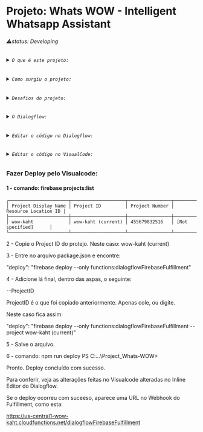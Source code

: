 # Projeto: Whats WOW - Intelligent Whatsapp Assistant
###### ⚠️status: Developing <br> 

###### <details><summary>``` O que é este projeto: ```</summary><br> Este projeto consiste em um agente de resposta automática por Whatsapp, com as seguintes funções:<br><br>Atender o Cliente: Dar as boas vindas e mostrar as opções;<br>Anotar o nome do cliente;<br>Anotar ítem do pedido: Ítem e quantidade na comanda;<br>Somar o valor do ítem;<br>Calcular o Pedido: Somar os valores dos ítens da comanda;<br>Obter dados para entrega: Endereço completo e Contato alternativo;<br>Confirmar o Pedido;<br>Formatar o Pedido estilo Cupom Fiscal;<br>Acompanhar a Entrega;<br>Finalizar Atendimento;<br>Pós Venda;<br>Localização por IP;<br>Endereço por CEP;<br>Novas idéais e funções continuam surgindo!<br> </a>
</details>

###### <details><summary>``` Como surgiu o projeto: ```</summary> <br> Este projeto surgiu da necessidade que tivemos, de atender todos os clientes do restaurante janonês que eu trabalhava; como garçom, apenas por whatsapp.<br>Isto ocorreu no início da pandemia; quando o restaurante fechou para atendimento presencial, passando a funcionar somente por delivery.<br>Naquele momento, o restaurante tinha cadastro apenas no Ifood, recebia poucos pedidos por esta plataforma, e as taxas de entrega e da plataforma diminuiam o lucro.<br>Além disso, a maioria dos pedidos eram recebidos por Whatapp.</a> <br></details>

###### <details><summary>``` Desafios do projeto: ```</summary> <br> O maior desafio foi que eu não sabia nada de programação, ainda.<br> Outro desafio foi desenvolver para o Whatsapp, que não tem integração com o Diologflow da Goolge.</a> <br>
</details>

###### <details><summary>``` O Dialogflow: ```</summary> <br> O Dialogflow é grátis, foi fácil de aprender, tem Machine Learning, é possível editar e fazer deploy do código e adicionar funções como soma de valores e busda por CEP.<br><br> A parte mais básica do assistente, como apresentar o menu, informações ou os links para o cardápio interativo; por exemplo, podem ser criados sem a necessidade de habilitar edição do código.<br>Para criar o agente no Dialogflow, é necessário criar uma conta na Google Cloud Plataform.<br><br>https://cloud.google.com/google/dialogflow<br></a>
</details>

###### <details><summary>``` Editar o código no Dialogflow: ```</summary> <br>Para poder editar o código é necessário criar uma Conta de Serviço na Google Cloud Plataform e Ativar a Conta de Faturamento, ao inserir os dados do cartão de crédito.<br>O código pode ser editado e novas funções podem ser adicionadas, e o deploy pode ser feito, tanto no próprio Dialogflow, pelo Inline Editor, quanto no Glitch; por exemplo, quanto no Visualcode. <br></a>
</details>

###### <details><summary>``` Editar o código no VisualCode: ```</summary><br>1 - Baixar o agente:<br>1.1 - Habilitar o Inline Editor;<br>1.2 - Clicar no ícone para download;<br>2 - Criar uma pasta com o nome do projeto;<br>3 - Extrair os arquivos do agente .zip baixado;<br>4 - Abrir o Visualcode e abrir a pasta do projeto criada.<br>5 - Conectar ao Firebase:<br>5.1 - Criar um novo projeto no firebase e confirmar Plano de Faturamento Firebase.<br>Preços Firebase: (tem nível gratuito)<br>https://firebase.google.com/pricing?authuser=0&hl=pt<br>5.2 - Criar novo fornecedor para e-mail, em métodos de autenticação de login, no console do Firebase.<br>https://console.firebase.google.com<br>6 - Abrir o terminal do Visualcode;<br>7 - comando: firebase login<br>Already logged in as ... (email)<br>8 - comando: firebase init<br>Are you ready to proceed? Y<br>9 -  Desça com a seta até:<br>( ) Hosting: Configure files for Firebase Hosting and (optionally) set up GitHub Action deploys<br>Selecione esta opção com a tecla spaço, depois Enter.<br>10 - > Use an existing project<br>11 - Selecione o projeto;<br>12 - ? What do you want to use as your public directory? (public) Enter <br>13 - ? Configure as a single-page app (rewrite all urls to /index.html)? (y/N) N<br>14 - ? Set up automatic builds and deploys with GitHub? (y/N) y <br>  Wrote public/404.html<br>  Wrote public/index.html  (criou estes dois arquivos)<br>i  Detected a .git folder at C:\...\Project_Whats-WOW<br>i  Authorizing with GitHub to upload your service account to a GitHub repository's secrets store.<br>15 - Abrirá automaticamente a página para login no Github.<br>Copie o link e cole no browser caso não abra a página de login automaticamente.<br>Success! Logged into GitHub as EduhRodrigues<br>16 - ? For which GitHub repository would you like to set up a GitHub workflow? (format: user/repository)   EduhRodrigues/Project_Whats-WOW <br>⠏ Retrieving a service account.<br>17 - ? Set up the workflow to run a build script before every deploy? (y/N)  N <br>Created workflow file C:\...\Project_Whats-WOW\.github/workflows/firebase-hosting-pull-request.yml<br>18 - ? Set up automatic deployment to your site's live channel when a PR is merged? (Y/n)  N <br>i  Action required: Visit this URL to revoke authorization for the Firebase CLI GitHub OAuth App:<br>https://github.com/settings/connections/applications/...<br>i  Action required: Push any new workflow file(s) to your repo<br>i  Writing configuration info to firebase.json...<br>i  Writing project information to .firebaserc...<br>i  Writing gitignore file to .gitignore...<br>Firebase initialization complete!<br></a>
</details>


### Fazer Deploy pelo Visualcode:

#### 1 - comando: firebase projects:list

```
┌──────────────────────┬────────────────────┬────────────────┬──────────────────────┐
│ Project Display Name │ Project ID         │ Project Number │ Resource Location ID │
├──────────────────────┼────────────────────┼────────────────┼──────────────────────┤
│ wow-kaht             │ wow-kaht (current) │ 455679832516   │ [Not specified]      │
└──────────────────────┴────────────────────┴────────────────┴──────────────────────┘
``` 
2 - Copie o Project ID do protejo. Neste caso: wow-kaht (current)

3 - Entre no arquivo package.json e encontre:

"deploy": "firebase deploy --only functions:dialogflowFirebaseFulfillment"

4 - Adicione lá final, dentro das aspas, o seguinte:

--ProjectID

ProjectID é o que foi copiado anteriormente. Apenas cole, ou digite.

Neste caso fica assim: 

"deploy": "firebase deploy --only functions:dialogflowFirebaseFulfillment --project wow-kaht (current)"

5 - Salve o arquivo.

6 - comando: npm run deploy
PS C:\...\Project_Whats-WOW> 

Pronto. Deploy concluído com sucesso.

Para conferir, veja as alterações feitas no Visualcode alteradas
no Inline Editor do Dialogflow.

Se o deploy ocorreu com suceeso,
aparece uma URL no Webhook do Fulfillment, como esta:

https://us-central1-wow-kaht.cloudfunctions.net/dialogflowFirebaseFulfillment
